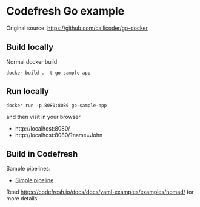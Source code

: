 # Codefresh Go example

Original source: https://github.com/callicoder/go-docker

## Build locally

Normal docker build 

`docker build . -t go-sample-app`


## Run locally

`docker run -p 8080:8080 go-sample-app`

and then visit in your browser

* http://localhost:8080/
* http://localhost:8080/?name=John

## Build in Codefresh

Sample pipelines:

* [Simple pipeline](codefresh.yml)


Read https://codefresh.io/docs/docs/yaml-examples/examples/nomad/ for more details



